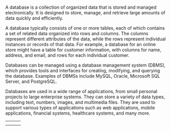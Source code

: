 ```graph LR;
```

A database is a collection of organized data that is stored and managed electronically. It is designed to store, manage, and retrieve large amounts of data quickly and efficiently.

A database typically consists of one or more tables, each of which contains a set of related data organized into rows and columns. The columns represent different attributes of the data, while the rows represent individual instances or records of that data. For example, a database for an online store might have a table for customer information, with columns for name, address, and email, and rows for each individual customer.

Databases can be managed using a database management system (DBMS), which provides tools and interfaces for creating, modifying, and querying the database. Examples of DBMSs include MySQL, Oracle, Microsoft SQL Server, and PostgreSQL.

Databases are used in a wide range of applications, from small personal projects to large enterprise systems. They can store a variety of data types, including text, numbers, images, and multimedia files. They are used to support various types of applications such as web applications, mobile applications, financial systems, healthcare systems, and many more.



|    |    |    |
|----|----|----|
|    |    |    |
|    |    |    |


